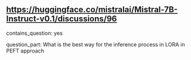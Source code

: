 ## https://huggingface.co/mistralai/Mistral-7B-Instruct-v0.1/discussions/96

contains_question: yes

question_part: What is the best way for the inference process in LORA in PEFT approach